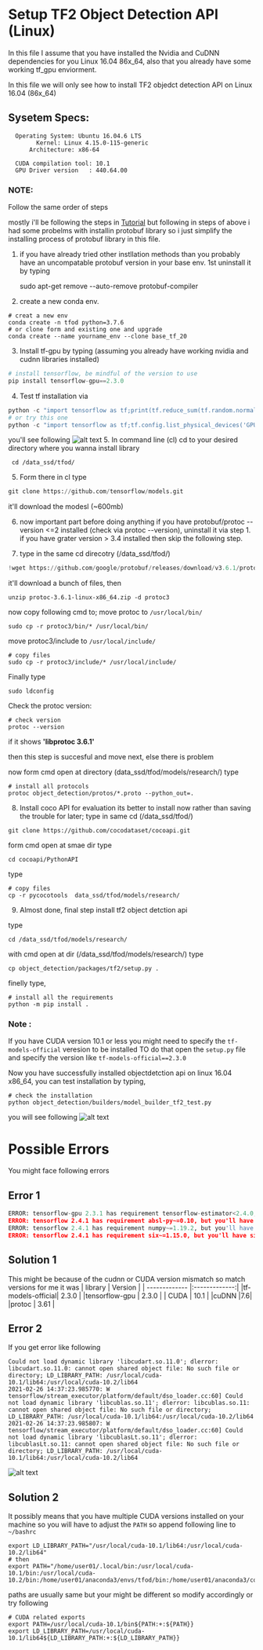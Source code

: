# Setup TF2 Object Detection API (Linux)

In this file I assume that you have installed the Nvidia and CuDNN dependencies for you Linux 16.04 86x_64, 
also that you already have some working tf_gpu enviorment.

In this file we will only see how to install TF2 objedct detection API on Linux 16.04 (86x_64)

## Sysetem Specs:

	  Operating System: Ubuntu 16.04.6 LTS
		    Kernel: Linux 4.15.0-115-generic
	      Architecture: x86-64

	  CUDA compilation tool: 10.1
	  GPU Driver version   : 440.64.00


### NOTE: 
Follow the same order of steps


mostly i'll be following the steps in 
[Tutorial](https://tensorflow-object-detection-api-tutorial.readthedocs.io/en/latest/install.html)
but following in steps of above i had some probelms with installin protobuf library so i just simplify the 
installing process of protobuf library in this file.


1. if you have already tried other instllation methods than you probably have an uncompatable protobuf version in your base env.
   1st uninstall it by typing
	
	sudo apt-get remove --auto-remove protobuf-compiler

2. create a new conda env.
```
# creat a new env 
conda create -n tfod python=3.7.6
# or clone form and existing one and upgrade
conda create --name yourname_env --clone base_tf_20 
```
3. Install tf-gpu by typing (assuming you already have working nvidia and cudnn libraries installed)
```python
# install tensorflow, be mindful of the version to use
pip install tensorflow-gpu==2.3.0	
```
4. Test tf installation via 
```python	
python -c "import tensorflow as tf;print(tf.reduce_sum(tf.random.normal([1000, 1000])))"
# or try this one
python -c "import tensorflow as tf;tf.config.list_physical_devices('GPU')"
```
you'll see following 
![alt text](https://github.com/Mr-TalhaIlyas/tf2-Object-Detection-API/blob/master/screens/img2.png)
5. In command line (cl) cd to your desired directory where you wanna install library
```
 cd /data_ssd/tfod/
```
5. Form there in cl type 
```python
git clone https://github.com/tensorflow/models.git
```
it'll download the modesl (~600mb)

6. now important part before doing anything if you have protobuf/protoc --version <=2 installed (check via protoc --version), uninstall it via step 1.
   if you have grater version > 3.4 installed then skip the following step.

7. type in the same cd direcotry (/data_ssd/tfod/)
```python
!wget https://github.com/google/protobuf/releases/download/v3.6.1/protoc-3.6.1-linux-x86_64.zip
```
it'll download a bunch of files, then 

```	
unzip protoc-3.6.1-linux-x86_64.zip -d protoc3
```
now copy following cmd to;
move protoc to `/usr/local/bin/`
```
sudo cp -r protoc3/bin/* /usr/local/bin/
```
move protoc3/include to `/usr/local/include/`
```
# copy files
sudo cp -r protoc3/include/* /usr/local/include/
```
Finally type
```
sudo ldconfig
```
Check the protoc version:
```
# check version
protoc --version
```
if it shows **'libprotoc 3.6.1'**

then this step is succesful and move next, else there is problem

now form cmd open at directory (data_ssd/tfod/models/research/) type
```
# install all protocols
protoc object_detection/protos/*.proto --python_out=.
```
8. Install coco API for evaluation its better to install now rather than saving the trouble for later;
type in same cd (/data_ssd/tfod/)
```
git clone https://github.com/cocodataset/cocoapi.git
```
form cmd open at smae dir type
```
cd cocoapi/PythonAPI 
```
type 
```
# copy files
cp -r pycocotools  data_ssd/tfod/models/research/
```
9. Almost done, final step install tf2 object detction api

type 
```
cd /data_ssd/tfod/models/research/
```
with cmd open at dir (/data_ssd/tfod/models/research/) type
```
cp object_detection/packages/tf2/setup.py .
```
finelly type,
```
# install all the requirements 
python -m pip install .
```
### Note :
If you have CUDA version 10.1 or less you might need to specify the `tf-models-official` veresion to be installed 
TO do that open the `setup.py` file and specify the version like `tf-models-official==2.3.0`

Now you have successfully installed objectdetction api on linux 16.04 x86_64, you can test installation by typing,
```
# check the installation
python object_detection/builders/model_builder_tf2_test.py
```
you will see following
![alt text](https://github.com/Mr-TalhaIlyas/tf2-Object-Detection-API/blob/master/screens/img3.png)
# Possible Errors
You might face following errors

## Error 1
```python
ERROR: tensorflow-gpu 2.3.1 has requirement tensorflow-estimator<2.4.0,>=2.3.0, but you'll have tensorflow-estimator 2.4.0 which is incompatible.
ERROR: tensorflow 2.4.1 has requirement absl-py~=0.10, but you'll have absl-py 0.9.0 which is incompatible.
ERROR: tensorflow 2.4.1 has requirement numpy~=1.19.2, but you'll have numpy 1.18.0 which is incompatible.
ERROR: tensorflow 2.4.1 has requirement six~=1.15.0, but you'll have six 1.13.0 which is incompatible.
```
## Solution 1

This might be because of the cudnn or CUDA version mismatch so match versions for me it was
| library        | Version     |
| ------------- |:-------------:|
|tf-models-official| 2.3.0 |
|tensorflow-gpu    | 2.3.0 |
| CUDA | 10.1      |
|cuDNN |7.6|
|protoc | 3.61 |

## Error 2
If you get error like following
```
Could not load dynamic library 'libcudart.so.11.0'; dlerror: libcudart.so.11.0: cannot open shared object file: No such file or directory; LD_LIBRARY_PATH: /usr/local/cuda-10.1/lib64:/usr/local/cuda-10.2/lib64
2021-02-26 14:37:23.985770: W tensorflow/stream_executor/platform/default/dso_loader.cc:60] Could not load dynamic library 'libcublas.so.11'; dlerror: libcublas.so.11: cannot open shared object file: No such file or directory; LD_LIBRARY_PATH: /usr/local/cuda-10.1/lib64:/usr/local/cuda-10.2/lib64
2021-02-26 14:37:23.985807: W tensorflow/stream_executor/platform/default/dso_loader.cc:60] Could not load dynamic library 'libcublasLt.so.11'; dlerror: libcublasLt.so.11: cannot open shared object file: No such file or directory; LD_LIBRARY_PATH: /usr/local/cuda-10.1/lib64:/usr/local/cuda-10.2/lib64
```
![alt text](https://github.com/Mr-TalhaIlyas/tf2-Object-Detection-API/blob/master/screens/img4.png)
## Solution 2
It possibly means that you have multiple CUDA versions installed on your machine so you will have to adjust the `PATH`
so append following line to `~/bashrc`
```
export LD_LIBRARY_PATH="/usr/local/cuda-10.1/lib64:/usr/local/cuda-10.2/lib64"
# then
export PATH="/home/user01/.local/bin:/usr/local/cuda-10.1/bin:/usr/local/cuda-10.2/bin:/home/user01/anaconda3/envs/tfod/bin:/home/user01/anaconda3/condabin:/usr/local/sbin:/usr/local/bin:/usr/sbin:/usr/bin:/sbin:/bin:/usr/games:/usr/local/games:/snap/bin"
```
paths are usually same but your might be different so modify accordingly
or try following
```
# CUDA related exports
export PATH=/usr/local/cuda-10.1/bin${PATH:+:${PATH}}
export LD_LIBRARY_PATH=/usr/local/cuda-10.1/lib64${LD_LIBRARY_PATH:+:${LD_LIBRARY_PATH}}
```

